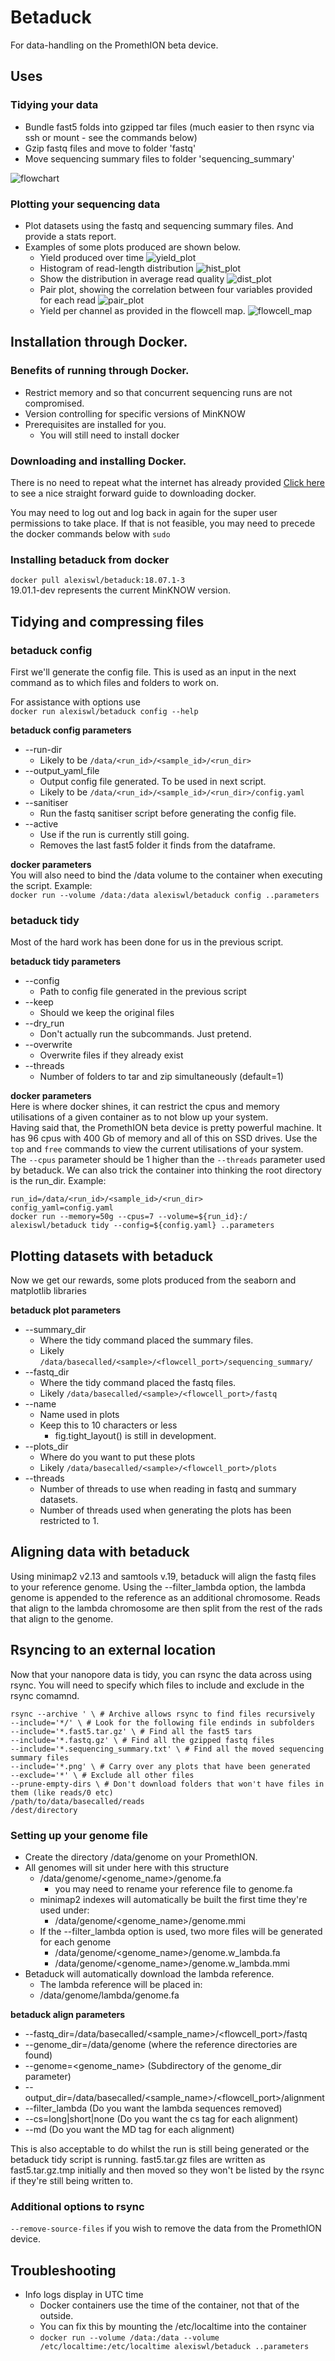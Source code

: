 # Betaduck
For data-handling on the PromethION beta device.

## Uses

### Tidying your data
* Bundle fast5 folds into gzipped tar files (much easier to then rsync via ssh or mount - see the commands below)
* Gzip fastq files and move to folder 'fastq'
* Move sequencing summary files to folder 'sequencing_summary'

![flowchart](images/tidying_flowchart.png)

### Plotting your sequencing data
* Plot datasets using the fastq and sequencing summary files. And provide a stats report. 
* Examples of some  plots produced are shown below.
  + Yield produced over time
![yield_plot](images/example.yield.png)
  + Histogram of read-length distribution
![hist_plot](images/example.weighted.hist.png)
  + Show the distribution in average read quality
![dist_plot](images/example.quality.hist.png)
  + Pair plot, showing the correlation between four variables provided for each read
![pair_plot](images/example.pair_plot.png)
  + Yield per channel as provided in the flowcell map.
![flowcell_map](images/example.flowcellmap.png)

## Installation through Docker.

### Benefits of running through Docker.
* Restrict memory and so that concurrent sequencing runs are not compromised.
* Version controlling for specific versions of MinKNOW
* Prerequisites are installed for you.
  * You will still need to install docker

### Downloading and installing Docker.
There is no need to repeat what the internet has already provided
[Click here](https://www.digitalocean.com/community/tutorials/how-to-install-and-use-docker-on-ubuntu-16-04) to see a nice straight forward guide to downloading docker.

You may need to log out and log back in again for the super user permissions to take place. If that is not feasible, you may need to precede the docker commands below with `sudo`

### Installing betaduck from docker
`docker pull alexiswl/betaduck:18.07.1-3`  
19.01.1-dev represents the current MinKNOW version.

## Tidying and compressing files

### betaduck config 
First we'll generate the config file. This is used as an input in the next command as to which files and folders to work on.  

For assistance with options use  
`docker run alexiswl/betaduck config --help`

**betaduck config parameters**
* --run-dir
  + Likely to be `/data/<run_id>/<sample_id>/<run_dir>`
* --output_yaml_file
  + Output config file generated. To be used in next script.  
  + Likely to be `/data/<run_id>/<sample_id>/<run_dir>/config.yaml`
* --sanitiser
  + Run the fastq sanitiser script before generating the config file.  
* --active
  + Use if the run is currently still going.
  + Removes the last fast5 folder it finds from the dataframe.

**docker parameters**  
You will also need to bind the /data volume to the container when executing the script.
Example:  
`docker run --volume /data:/data alexiswl/betaduck config ..parameters`


### betaduck tidy 
Most of the hard work has been done for us in the previous script.  

**betaduck tidy parameters**

* --config
  + Path to config file generated in the previous script
* --keep
  + Should we keep the original files
* --dry_run          
  + Don't actually run the subcommands. Just pretend.
* --overwrite        
  + Overwrite files if they already exist
* --threads
  + Number of folders to tar and zip simultaneously (default=1)
  
**docker parameters**  
Here is where docker shines, it can restrict the cpus and memory utilisations of a given container as to not blow up your system.  
Having said that, the PromethION beta device is pretty powerful machine. It has 96 cpus with 400 Gb of memory and all of this on SSD drives.
Use the `top` and `free` commands to view the current utilisations of your system.  
The `--cpus` parameter should be 1 higher than the `--threads` parameter used by betaduck. 
We can also trick the container into thinking the root directory is the run_dir. 
Example:  

`run_id=/data/<run_id>/<sample_id>/<run_dir>`  
`config_yaml=config.yaml`  
`docker run --memory=50g --cpus=7 --volume=${run_id}:/ alexiswl/betaduck tidy --config=${config.yaml} ..parameters`  

## Plotting datasets with betaduck
Now we get our rewards, some plots produced from the seaborn and matplotlib libraries

**betaduck plot parameters**

* --summary_dir 
  + Where the tidy command placed the summary files.
  + Likely `/data/basecalled/<sample>/<flowcell_port>/sequencing_summary/`
* --fastq_dir 
  + Where the tidy command placed the fastq files.
  + Likely `/data/basecalled/<sample>/<flowcell_port>/fastq`
* --name 
  + Name used in plots
  + Keep this to 10 characters or less
     + fig.tight_layout() is still in development.
* --plots_dir 
  + Where do you want to put these plots
  + Likely `/data/basecalled/<sample>/<flowcell_port>/plots`
* --threads
  + Number of threads to use when reading in fastq and summary datasets.
  + Number of threads used when generating the plots has been restricted to 1.

## Aligning data with betaduck
Using minimap2 v2.13 and samtools v.19, betaduck will align the fastq files to your reference genome.
Using the --filter_lambda option, the lambda genome is appended to the reference as an additional chromosome.
Reads that align to the lambda chromosome are then split from the rest of the rads that align to the genome.
## Rsyncing to an external location
Now that your nanopore data is tidy, you can rsync the data across using rsync.
You will need to specify which files to include and exclude in the rsync comamnd.
```
rsync --archive ' \ # Archive allows rsync to find files recursively
--include='*/' \ # Look for the following file endinds in subfolders
--include='*.fast5.tar.gz' \ # Find all the fast5 tars
--include='*.fastq.gz' \ # Find all the gzipped fastq files
--include='*.sequencing_summary.txt' \ # Find all the moved sequencing summary files
--include='*.png' \ # Carry over any plots that have been generated
--exclude='*' \ # Exclude all other files
--prune-empty-dirs \ # Don't download folders that won't have files in them (like reads/0 etc)
/path/to/data/basecalled/reads
/dest/directory
```

### Setting up your genome file
* Create the directory /data/genome on your PromethION.
* All genomes will sit under here with this structure
  * /data/genome/<genome_name>/genome.fa 
    * you may need to rename your reference file to genome.fa
  * minimap2 indexes will automatically be built the first time they're used under:
    * /data/genome/<genome_name>/genome.mmi
  * If the --filter_lambda option is used, two more files will be generated for each genome
    * /data/genome/<genome_name>/genome.w_lambda.fa
    * /data/genome/<genome_name>/genome.w_lambda.mmi 
* Betaduck will automatically download the lambda reference.
  * The lambda reference will be placed in:
  * /data/genome/lambda/genome.fa
  
**betaduck align parameters**
* --fastq_dir=/data/basecalled/<sample_name>/<flowcell_port>/fastq
* --genome_dir=/data/genome (where the reference directories are found)
* --genome=<genome_name> (Subdirectory of the genome_dir parameter)
* --output_dir=/data/basecalled/<sample_name>/<flowcell_port>/alignment
* --filter_lambda (Do you want the lambda sequences removed)
* --cs=long|short|none (Do you want the cs tag for each alignment)
* --md (Do you want the MD tag for each alignment)

This is also acceptable to do whilst the run is still being generated or the betaduck tidy script is running.
fast5.tar.gz files are written as fast5.tar.gz.tmp initially and then moved so they won't be listed by the rsync if they're still being written to.

### Additional options to rsync
`--remove-source-files` if you wish to remove the data from the PromethION device.

## Troubleshooting
* Info logs display in UTC time
  + Docker containers use the time of the container, not that of the outside.
  + You can fix this by mounting the /etc/localtime into the container
  + `docker run --volume /data:/data --volume /etc/localtime:/etc/localtime alexiswl/betaduck ..parameters`
